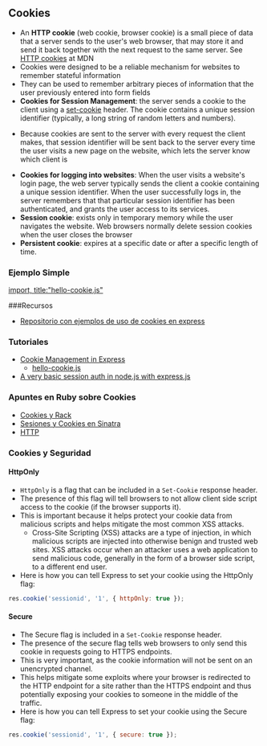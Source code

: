 ## Cookies


* An **HTTP cookie** (web cookie, browser cookie) is a small piece of data that a server sends to the user's web browser, that may store it and send it back together with the next request to the same server. See [HTTP cookies](https://developer.mozilla.org/en-US/docs/Web/HTTP/Cookies) at MDN
* Cookies were designed to be a reliable mechanism for websites to remember stateful information 
* They can be used to remember arbitrary pieces of information that the
user previously entered into form fields 
*  **Cookies for Session Management**: the server sends a cookie to the client using a [set-cookie](https://developer.mozilla.org/en-US/docs/Web/HTTP/Headers/Set-Cookie) header. The cookie contains a unique session identifier (typically, a long string of random letters and numbers). 
  - Because cookies are sent to the server with every request the client makes, that session identifier will be sent back to the server every time the user visits a new page on the website, which lets the server know which client is
* **Cookies for logging into websites**: When the user visits a website's login page, the web server typically sends the client a cookie containing a unique session identifier. When the user successfully logs in, the server remembers that that particular session identifier has been authenticated, and grants the user access to its services.
* **Session cookie**: exists only in temporary memory while the user navigates the website. Web browsers normally delete session cookies when the user closes the browser
* **Persistent cookie**: expires at a specific date or after a specific length of time.

### Ejemplo Simple

[import, title:"hello-cookie.js"](/src/hello-cookie.js)

###Recursos

* [Repositorio con ejemplos de uso de cookies en express](https://github.com/ULL-ESIT-DSI-1617/express-cookies-examples)

### Tutoriales 
* [Cookie Management in Express](https://www.codementor.io/noddy/cookie-management-in-express-js-du107rmna) 
  - [hello-cookie.js](https://github.com/ULL-ESIT-DSI-1617/express-cookies-examples/blob/master/hello-cookie.js)
* [A very basic session auth in node.js with express.js](http://www.codexpedia.com/node-js/a-very-basic-session-auth-in-node-js-with-express-js/)

### Apuntes en Ruby sobre Cookies

* [Cookies y Rack](http://crguezl.github.io/apuntes-ruby/node401.html)
* [Sesiones y Cookies en Sinatra](http://crguezl.github.io/apuntes-ruby/node455.html)
* [HTTP](http://crguezl.github.io/apuntes-ruby/node388.html)


### Cookies y Seguridad

#### HttpOnly

* `HttpOnly` is a flag that can be included in a `Set-Cookie` response header. 
* The presence of this flag will tell browsers to not allow client side script access to the cookie (if the browser supports it). 
* This is important because it helps protect your cookie data from malicious scripts and helps mitigate the most common XSS attacks.
  - Cross-Site Scripting (XSS) attacks are a type of injection, in which malicious scripts are injected into otherwise benign and trusted web sites. XSS attacks occur when an attacker uses a web application to send malicious code, generally in the form of a browser side script, to a different end user.
* Here is how you can tell Express to set your cookie using the HttpOnly flag:
```javascript
res.cookie('sessionid', '1', { httpOnly: true });
```

#### Secure

* The Secure flag is included in a `Set-Cookie` response header. 
* The presence of the secure flag tells web browsers to only send this cookie in requests going to HTTPS endpoints. 
* This is very important, as the cookie information will not be sent on an unencrypted channel. 
* This helps mitigate some exploits where your browser is redirected to the HTTP endpoint for a site rather than the HTTPS endpoint and thus potentially exposing your cookies to someone in the middle of the traffic.
* Here is how you can tell Express to set your cookie using the Secure flag:
```javascript
res.cookie('sessionid', '1', { secure: true });
```

